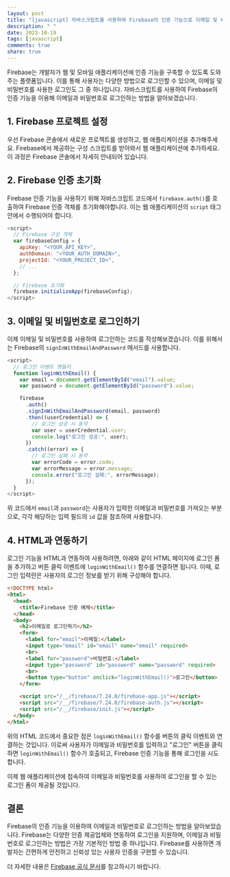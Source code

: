 ```yaml
---
layout: post
title: "[javascript] 자바스크립트를 사용하여 Firebase의 인증 기능으로 이메일 및 비밀번호로 로그인하기"
description: " "
date: 2023-10-19
tags: [javascript]
comments: true
share: true
---
```


Firebase는 개발자가 웹 및 모바일 애플리케이션에 인증 기능을 구축할 수 있도록 도와주는 플랫폼입니다. 이를 통해 사용자는 다양한 방법으로 로그인할 수 있으며, 이메일 및 비밀번호를 사용한 로그인도 그 중 하나입니다. 자바스크립트를 사용하여 Firebase의 인증 기능을 이용해 이메일과 비밀번호로 로그인하는 방법을 알아보겠습니다.

## 1. Firebase 프로젝트 설정

우선 Firebase 콘솔에서 새로운 프로젝트를 생성하고, 웹 애플리케이션을 추가해주세요. Firebase에서 제공하는 구성 스크립트를 받아와서 웹 애플리케이션에 추가하세요. 이 과정은 Firebase 콘솔에서 자세히 안내되어 있습니다.

## 2. Firebase 인증 초기화

Firebase 인증 기능을 사용하기 위해 자바스크립트 코드에서 `firebase.auth()`를 호출하여 Firebase 인증 객체를 초기화해야합니다. 이는 웹 애플리케이션의 `script` 태그 안에서 수행되어야 합니다.

```javascript
<script>
  // Firebase 구성 객체
  var firebaseConfig = {
    apiKey: "<YOUR_API_KEY>",
    authDomain: "<YOUR_AUTH_DOMAIN>",
    projectId: "<YOUR_PROJECT_ID>",
    // ...
  };

  // Firebase 초기화
  firebase.initializeApp(firebaseConfig);
</script>
```

## 3. 이메일 및 비밀번호로 로그인하기

이제 이메일 및 비밀번호를 사용하여 로그인하는 코드를 작성해보겠습니다. 이를 위해서는 Firebase의 `signInWithEmailAndPassword` 메서드를 사용합니다.

```javascript
<script>
  // 로그인 이벤트 핸들러
  function loginWithEmail() {
    var email = document.getElementById("email").value;
    var password = document.getElementById("password").value;

    firebase
      .auth()
      .signInWithEmailAndPassword(email, password)
      .then((userCredential) => {
        // 로그인 성공 시 동작
        var user = userCredential.user;
        console.log("로그인 성공:", user);
      })
      .catch((error) => {
        // 로그인 실패 시 동작
        var errorCode = error.code;
        var errorMessage = error.message;
        console.error("로그인 실패:", errorMessage);
      });
  }
</script>
```

위 코드에서 `email`과 `password`는 사용자가 입력한 이메일과 비밀번호를 가져오는 부분으로, 각각 해당하는 입력 필드의 `id` 값을 참조하여 사용합니다.

## 4. HTML과 연동하기

로그인 기능을 HTML과 연동하여 사용하려면, 아래와 같이 HTML 페이지에 로그인 폼을 추가하고 버튼 클릭 이벤트에 `loginWithEmail()` 함수를 연결하면 됩니다. 이때, 로그인 입력란은 사용자의 로그인 정보를 받기 위해 구성해야 합니다.

```html
<!DOCTYPE html>
<html>
  <head>
    <title>Firebase 인증 예제</title>
  </head>
  <body>
    <h2>이메일로 로그인하기</h2>
    <form>
      <label for="email">이메일:</label>
      <input type="email" id="email" name="email" required>
      <br>
      <label for="password">비밀번호:</label>
      <input type="password" id="password" name="password" required>
      <br>
      <button type="button" onclick="loginWithEmail()">로그인</button>
    </form>

    <script src="/__/firebase/7.24.0/firebase-app.js"></script>
    <script src="/__/firebase/7.24.0/firebase-auth.js"></script>
    <script src="/__/firebase/init.js"></script>
  </body>
</html>
```

위의 HTML 코드에서 중요한 점은 `loginWithEmail()` 함수를 버튼의 클릭 이벤트와 연결하는 것입니다. 이로써 사용자가 이메일과 비밀번호를 입력하고 "로그인" 버튼을 클릭하면 `loginWithEmail()` 함수가 호출되고, Firebase 인증 기능을 통해 로그인을 시도합니다.

이제 웹 애플리케이션에 접속하여 이메일과 비밀번호를 사용하여 로그인을 할 수 있는 로그인 폼이 제공될 것입니다.

## 결론

Firebase의 인증 기능을 이용하여 이메일과 비밀번호로 로그인하는 방법을 알아보았습니다. Firebase는 다양한 인증 제공업체와 연동하여 로그인을 지원하며, 이메일과 비밀번호로 로그인하는 방법은 가장 기본적인 방법 중 하나입니다. Firebase를 사용하면 개발자는 간편하게 안전하고 신뢰성 있는 사용자 인증을 구현할 수 있습니다.

더 자세한 내용은 [Firebase 공식 문서](https://firebase.google.com/docs/auth)를 참고하시기 바랍니다.